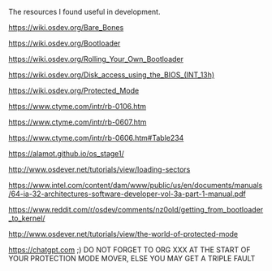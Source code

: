 The resources I found useful in development.

https://wiki.osdev.org/Bare_Bones

https://wiki.osdev.org/Bootloader

https://wiki.osdev.org/Rolling_Your_Own_Bootloader

https://wiki.osdev.org/Disk_access_using_the_BIOS_(INT_13h)

https://wiki.osdev.org/Protected_Mode

https://www.ctyme.com/intr/rb-0106.htm

https://www.ctyme.com/intr/rb-0607.htm

https://www.ctyme.com/intr/rb-0606.htm#Table234

https://alamot.github.io/os_stage1/

http://www.osdever.net/tutorials/view/loading-sectors

https://www.intel.com/content/dam/www/public/us/en/documents/manuals/64-ia-32-architectures-software-developer-vol-3a-part-1-manual.pdf

https://www.reddit.com/r/osdev/comments/nz0old/getting_from_bootloader_to_kernel/

http://www.osdever.net/tutorials/view/the-world-of-protected-mode

https://chatgpt.com ;)
DO NOT FORGET TO ORG XXX AT THE START OF YOUR PROTECTION MODE MOVER, ELSE YOU MAY GET A TRIPLE FAULT
